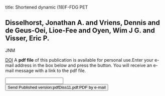 title: Shortened dynamic (18)F-FDG PET

## Disselhorst, Jonathan A. and Vriens, Dennis and de Geus-Oei, Lioe-Fee and Oyen, Wim J G. and Visser, Eric P.
JNM

<a href="https://doi.org/10.2967/jnumed.111.091892">DOI</a>
A <b>pdf file</b> of this publication is available for personal use.Enter your e-mail address in the box below and press the button. You will receive an e-mail message with a link to the pdf file.
<form action="sender.php">  <input type="text" name="email">  <input type="submit" value="Send Published version:pdfDiss11.pdf:PDF by e-mail"></form>